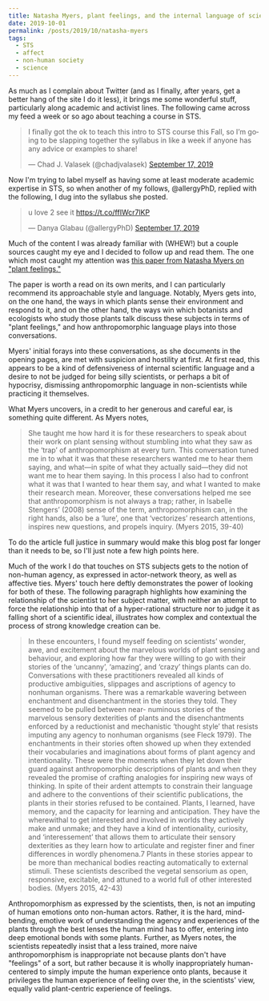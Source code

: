 ```yaml
---
title: Natasha Myers, plant feelings, and the internal language of science
date: 2019-10-01
permalink: /posts/2019/10/natasha-myers
tags:
  - STS
  - affect
  - non-human society
  - science
---
```


As much as I complain about Twitter (and as I finally, after years, get a
better hang of the site I do it less), it brings me some wonderful stuff,
particularly along academic and activist lines. The following came across my
feed a week or so ago about teaching a course in STS.

<blockquote class="twitter-tweet"><p lang="en" dir="ltr">I finally got the ok
to teach this intro to STS course this Fall, so I’m going to be slapping
together the syllabus in like a week if anyone has any advice or examples to
share!</p>&mdash; Chad J. Valasek (@chadjvalasek) <a
href="https://twitter.com/chadjvalasek/status/1174055803336065024?ref_src=twsrc%5Etfw">September
17, 2019</a></blockquote> <script async
src="https://platform.twitter.com/widgets.js" charset="utf-8"></script>

Now I'm trying to label myself as having some at least moderate academic
expertise in STS, so when another of my follows, @allergyPhD, replied with the
following, I dug into the syllabus she posted.

<blockquote class="twitter-tweet"><p lang="en" dir="ltr">u love 2 see it <a
href="https://t.co/ffIWcr7lKP">https://t.co/ffIWcr7lKP</a></p>&mdash; Danya
Glabau (@allergyPhD) <a
href="https://twitter.com/allergyPhD/status/1174080504179675136?ref_src=twsrc%5Etfw">September
17, 2019</a></blockquote> <script async
src="https://platform.twitter.com/widgets.js" charset="utf-8"></script>

Much of the content I was already familiar with (WHEW!) but a couple sources
caught my eye and I decided to follow up and read them. The one which most
caught my attention was [this paper from Natasha Myers on "plant
feelings."](https://www.academia.edu/16543355/Conversations_on_Plant_Sensing_Notes_from_the_field)

The paper is worth a read on its own merits, and I can particularly recommend
its approachable style and language. Notably, Myers gets into, on the one
hand, the ways in which plants sense their environment and respond to it, and
on the other hand, the ways win which botanists and ecologists who study those
plants talk discuss these subjects in terms of "plant feelings," and how
anthropomorphic language plays into those conversations.

Myers' initial forays into these conversations, as she documents in the
opening pages, are met with suspicion and hostility at first. At first read,
this appears to be a kind of defensiveness of internal scientific language and
a desire to not be judged for being silly scientists, or perhaps a bit of
hypocrisy, dismissing anthropomorphic language in non-scientists while
practicing it themselves.

What Myers uncovers, in a credit to her generous and careful ear, is something
quite different. As Myers notes,

> She taught me how hard it is for these researchers to speak about their work
> on plant sensing without stumbling into what they saw as the ‘trap’ of
> anthropomorphism at every turn. This conversation tuned me in to what it was
> that these researchers wanted me to hear them saying, and what—in spite of
> what they actually said—they did not want me to hear them saying. In this
> process I also had to confront what it was that I wanted to hear them say,
> and what I wanted to make their research mean. Moreover, these conversations
> helped me see that anthropomorphism is not always a trap; rather, in
> Isabelle Stengers’ (2008) sense of the term, anthropomorphism can, in the
> right hands, also be a ‘lure’, one that ‘vectorizes’ research attentions,
> inspires new questions, and propels inquiry. (Myers 2015, 39-40)

To do the article full justice in summary would make this blog post far longer
than it needs to be, so I'll just note a few high points here.

Much of the work I do that touches on STS subjects gets to the notion of
non-human agency, as expressed in actor-network theory, as well as affective
ties. Myers' touch here deftly demonstrates the power of looking for both of
these. The following paragraph highlights how examining the relationship of
the scientist to her subject matter, with neither an attempt to force the
relationship into that of a hyper-rational structure nor to judge it as
falling short of a scientific ideal, illustrates how complex and contextual
the process of strong knowledge creation can be.

> In these encounters, I found myself feeding on scientists’ wonder, awe, and
> excitement about the marvelous worlds of plant sensing and behaviour, and
> exploring how far they were willing to go with their stories of the
> ‘uncanny’, ‘amazing’, and ‘crazy’ things plants can do. Conversations with
> these practitioners revealed all kinds of productive ambiguities, slippages
> and ascriptions of agency to nonhuman organisms. There was a remarkable
> wavering between enchantment and disenchantment in the stories they
> told. They seemed to be pulled between near- numinous stories of the
> marvelous sensory dexterities of plants and the disenchantments enforced by
> a reductionist and mechanistic ‘thought style’ that resists imputing any
> agency to nonhuman organisms (see Fleck 1979). The enchantments in their
> stories often showed up when they extended their vocabularies and
> imaginations about forms of plant agency and intentionality. These were the
> moments when they let down their guard against anthropomorphic descriptions
> of plants and when they revealed the promise of crafting analogies for
> inspiring new ways of thinking. In spite of their ardent attempts to
> constrain their language and adhere to the conventions of their scientific
> publications, the plants in their stories refused to be contained. Plants, I
> learned, have memory, and the capacity for learning and anticipation. They
> have the wherewithal to get interested and involved in worlds they actively
> make and unmake; and they have a kind of intentionality, curiosity, and
> ‘interessement’ that allows them to articulate their sensory dexterities as
> they learn how to articulate and register finer and finer differences in
> wordly phenomena.7 Plants in these stories appear to be more than mechanical
> bodies reacting automatically to external stimuli. These scientists
> described the vegetal sensorium as open, responsive, excitable, and attuned
> to a world full of other interested bodies. (Myers 2015, 42-43)

Anthropomorphism as expressed by the scientists, then, is not an imputing of
human emotions onto non-human actors. Rather, it is the hard, mind-bending,
emotive work of understanding the agency and experiences of the plants through
the best lenses the human mind has to offer, entering into deep emotional
bonds with some plants. Further, as Myers notes, the scientists repeatedly
insist that a less trained, more naive anthropomorphism is inappropriate not
because plants don't have "feelings" of a sort, but rather because it is
wholly inappropriately human-centered to simply impute the human experience
onto plants, because it privileges the human experience of feeling over the,
in the scientists' view, equally valid plant-centric experience of feelings.

